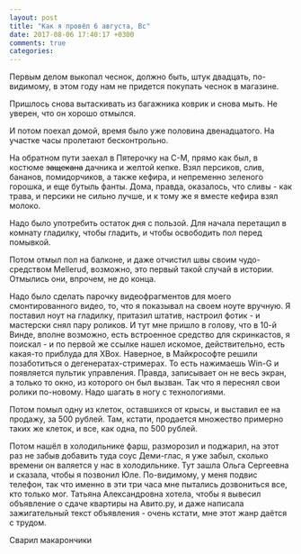 ```yaml
---
layout: post
title: "Как я провёл 6 августа, Вс"
date: 2017-08-06 17:40:17 +0300
comments: true
categories: 
---
```


Первым делом выкопал чеснок, должно быть, штук двадцать, по-видимому, в этом году нам не придется покупать чеснок в магазине.


Пришлось снова вытаскивать из багажника коврик и снова мыть. Не уверен, что он хорошо отмылся.

И потом поехал домой, время было уже половина двенадцатого. На участке часы пролетают бесконтрольно.

На обратном пути заехал в Пятерочку на С-М, прямо как был, в костюме ~~защекана~~ дачника и желтой кепке. Взял персиков, слив, бананов, помидорчиков, а также кефира, и непременно зеленого горошка, и еще бутыль фанты. Дома, правда, оказалось, что сливы - как трава, и персики не сильно лучше, и к тому же я вместе кефира взял молоко.

Надо было употребить остаток дня с пользой. Для начала перетащил в комнату гладилку, чтобы гладить, и чтобы освободить пол перед помывкой.



Потом отмыл пол на балконе, и даже отчистил швы своим чудо-средством Mellerud, возможно, это первый такой случай в истории. Отмылись они, впрочем, не до конца.

Надо было сделать парочку видеофрагментов для моего смонтированного видео, то, что я показывал на своем ноуте вручную. Я поставил ноут на гладилку, притазил штатив, настроил фотик - и мастерски снял пару роликов. И тут мне пришло в голову, что в 10-й Винде, вполне возможно, есть встроенное средство для скринкастов, я поискал - и по первой же ссылке нашел искомое, действительно, есть какая-то приблуда для XBox. Наверное, в Майкрософте решили позаботиться о дегенератах-стримерах. То есть нажимаешь Win-G и появляется пультик управления. Правда, записывает он не весь экран, а только то окно, из которого он был вызван. Так что я переснял свои ролики по-новому. Надо шагать в ногу с технологиями.

Потом помыл одну из клеток, оставшихся от крысы, и выставил ее на продажу, за 500 рублей. Там, кстати, продается множество примерно таких же клеток, и все, как одна, по 500 рублей.

Потом нашёл в холодильнике фарш, разморозил и поджарил, на этот раз не забыв добавить туда соус Деми-глас, я уже забыл, сколько времени он валяется у нас в холодильнике. Тут зашла Ольга Сергеевна и сказала, чтобы я позвонил Юле. По-видимому, у меня подвис телефон, так что именно в эти три часа мне пытались дозвониться все, кто только мог. Татьяна Александровна хотела, чтобы я вывесил объявление о сдаче квартиры на Авито.ру, и даже написала зажигательный текст объявления - очень кстати, мне этот жанр даётся с трудом.

Сварил макарончики 